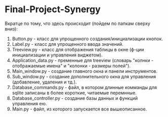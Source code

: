 # Final-Project-Synergy
Вкратце по тому, что здесь происходит (пойдем по папкам сверху вниз):
1. Button.py - класс для упрощенного создания/инициализации кнопок.
2. Label.py - класс для упрощенного ввода значений.
3. Treeview.py - класс для отображения таблицы в окне (ф-ции инициализации и управления виджетом).
4. Application_data.py - пременные для treeview (словарь "колнки - отображаемые имена" и "колонки - размеры полей").
5. Main_window.py - создание главного окна и панели инструментов.
6. Sub_window.py - создание дополнительного окна для управления (добавление, удаления и тд.).
7. Database_commands.py - файл, в котором длинные комманды для sqlite записаны в более короткие, читаемые перемнные.
8. Database_controller.py - создание базы данных и функций управления ею.
9. Main.py - файл, из которого запускается все вышеописанное.

